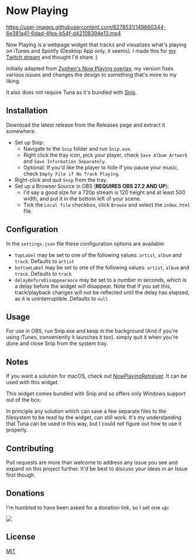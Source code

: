 # Now Playing

https://user-images.githubusercontent.com/6278531/149660344-6e381a41-6dad-4fea-b54f-d42108394e13.mp4

Now Playing is a webpage widget that tracks and visualizes what's playing on iTunes and Spotify (Desktop App only, it seems).
I made this for [my Twitch stream](https://twitch.tv/furiousgallus) and thought I'd share :)

Initially adapted from [Zyphen's Now Playing overlay](https://obsproject.com/forum/resources/zyphens-now-playing-overlay.1026/), my version fixes various issues and changes the design to something that's more to my liking.

It also does not require Tuna as it's bundled with [Snip](https://github.com/dlrudie/Snip).

## Installation

Download the latest release from the Releases page and extract it somewhere.

* Set up Snip: 
    * Navigate to the `Snip` folder and run `Snip.exe`.
    * Right click the tray icon, pick your player, check `Save Album Artwork` and `Save Information Separately`.
    * Optional: If you'd like the player to hide if you pause your music, check `Empty File if No Track Playing`.
* Right-click and quit `Snip` from the tray.
* Set up a Browser Source in OBS (**REQUIRES OBS 27.2 AND UP**): 
    * I'd say a good size for a 720p stream is 120 height and at least 500 width, and put it in the bottom left of your scene. 
    * Tick the `Local file` checkbox, click `Browse` and select the `index.html` file.


## Configuration

In the `settings.json` file these configuration options are available:
* `topLabel` may be set to one of the following values: `artist`, `album` and `track`. Defaults to `artist`
* `bottomLabel` may be set to one of the following values: `artist`, `album` and `track`. Defaults to `track`
* `delayBeforeDisappearance` may be set to a number in seconds, which is a delay before the widget will disappear. Note that if you set this, track/playback changes will not be reflected until the delay has elapsed, as it is uninterruptible. Defaults to `null`

## Usage

For use in OBS, run Snip.exe and keep in the background (And if you're using iTunes, conveniently it launches it too). simply quit it when you're done and close Snip from the system tray.

## Notes

If you want a solution for macOS, check out [NowPlayingRetreiver](https://github.com/adarhef/NowPlayingRetriever). It can be used with this widget.

This widget comes bundled with Snip and so offers only Windows support out of the box.

In principle any solution which can save a few separate files to the filesystem to be read by the widget, can still work.
It's my understanding that Tuna can be used in this way, but I could not figure out how to use it properly.

## Contributing

Pull requests are more than welcome to address any issue you see and expand on this project further. It'd be best to discuss your ideas in an Issue first though.

## Donations

I'm humbled to have been asked for a donation link, so I set one up:

[![](https://www.paypalobjects.com/en_US/IL/i/btn/btn_donateCC_LG.gif)](https://www.paypal.com/donate/?hosted_button_id=2C294FLX63PDQ)

## License
[MIT](https://choosealicense.com/licenses/mit/)
